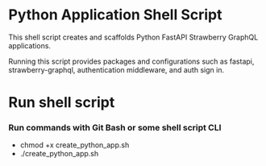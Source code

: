# Python Application Shell Script

This shell script creates and scaffolds Python FastAPI Strawberry GraphQL applications.

Running this script provides packages and configurations such as fastapi, strawberry-graphql, authentication middleware, and auth sign in.

# Run shell script

### Run commands with Git Bash or some shell script CLI

- chmod +x create_python_app.sh
- ./create_python_app.sh
